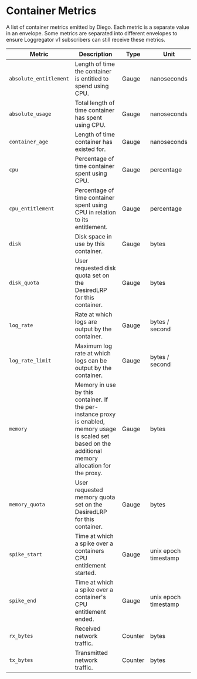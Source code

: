 # Container Metrics

A list of container metrics emitted by Diego. Each metric is a separate value in an envelope. Some metrics are separated into different envelopes to ensure Loggregator v1 subscribers can still receive these metrics.

| Metric                 | Description                                                                                                                                                | Type    | Unit                 |
| ---------------------- |------------------------------------------------------------------------------------------------------------------------------------------------------------|---------| -------------------- |
| `absolute_entitlement` | Length of time the container is entitled to spend using CPU.                                                                                               | Gauge   | nanoseconds          |
| `absolute_usage`       | Total length of time container has spent using CPU.                                                                                                        | Gauge   | nanoseconds          |
| `container_age`        | Length of time container has existed for.                                                                                                                  | Gauge   | nanoseconds          |
| `cpu`                  | Percentage of time container spent using CPU.                                                                                                              | Gauge   | percentage           |
| `cpu_entitlement`      | Percentage of time container spent using CPU in relation to its entitlement.                                                                               | Gauge   | percentage           |
| `disk`                 | Disk space in use by this container.                                                                                                                       | Gauge   | bytes                |
| `disk_quota`           | User requested disk quota set on the DesiredLRP for this container.                                                                                        | Gauge   | bytes                |
| `log_rate`             | Rate at which logs are output by the container.                                                                                                            | Gauge   | bytes / second       |
| `log_rate_limit`       | Maximum log rate at which logs can be output by the container.                                                                                             | Gauge   | bytes / second       |
| `memory`               | Memory in use by this container. If the per-instance proxy is enabled, memory usage is scaled set based on the additional memory allocation for the proxy. | Gauge   | bytes                |
| `memory_quota`         | User requested memory quota set on the DesiredLRP for this container.                                                                                      | Gauge   | bytes                |
| `spike_start`          | Time at which a spike over a containers CPU entitlement started.                                                                                           | Gauge   | unix epoch timestamp |
| `spike_end`            | Time at which a spike over a container's CPU entitlement ended.                                                                                            | Gauge   | unix epoch timestamp |
| `rx_bytes`             | Received network traffic.                                                                                                                                  | Counter | bytes                |
| `tx_bytes`             | Transmitted network traffic.                                                                                                                               | Counter | bytes                |
